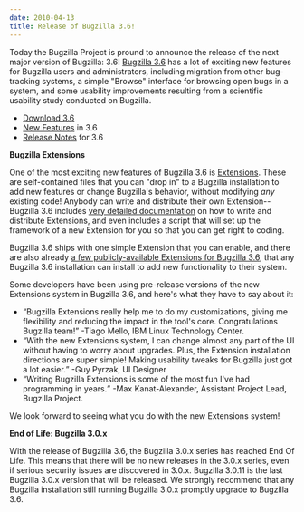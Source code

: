 ```yaml
---
date: 2010-04-13
title: Release of Bugzilla 3.6!
---
```


Today the Bugzilla Project is pround to announce the release of the next major version of Bugzilla: 3.6! [Bugzilla 3.6](../releases/3.6/) has a lot of exciting new features for Bugzilla users and administrators, including migration from other bug-tracking systems, a simple "Browse" interface for browsing open bugs in a system, and some usability improvements resulting from a scientific usability study conducted on Bugzilla.

*   [Download 3.6](../download/#v36)
*   [New Features](../releases/3.6/release-notes.html#v36_feat) in 3.6
*   [Release Notes](../releases/3.6/release-notes.html) for 3.6

**Bugzilla Extensions**

One of the most exciting new features of Bugzilla 3.6 is [Extensions](../docs/3.6/en/html/api/Bugzilla/Extension.html). These are self-contained files that you can "drop in" to a Bugzilla installation to add new features or change Bugzilla's behavior, without modifying _any_ existing code! Anybody can write and distribute their own Extension--Bugzilla 3.6 includes [very detailed documentation](../docs/3.6/en/html/api/Bugzilla/Extension.html) on how to write and distribute Extensions, and even includes a script that will set up the framework of a new Extension for you so that you can get right to coding.

Bugzilla 3.6 ships with one simple Extension that you can enable, and there are also already [a few publicly-available Extensions for Bugzilla 3.6](https://wiki.mozilla.org/Bugzilla:Addons#Bugzilla_Extensions), that any Bugzilla 3.6 installation can install to add new functionality to their system.

Some developers have been using pre-release versions of the new Extensions system in Bugzilla 3.6, and here's what they have to say about it:

*   <q>Bugzilla Extensions really help me to do my customizations, giving me flexibility and reducing the impact in the tool's core. Congratulations Bugzilla team!</q> -Tiago Mello, IBM Linux Technology Center.
*   <q>With the new Extensions system, I can change almost any part of the UI without having to worry about upgrades. Plus, the Extension installation directions are super simple! Making usability tweaks for Bugzilla just got a lot easier.</q> -Guy Pyrzak, UI Designer
*   <q>Writing Bugzilla Extensions is some of the most fun I've had programming in years.</q> -Max Kanat-Alexander, Assistant Project Lead, Bugzilla Project.

We look forward to seeing what you do with the new Extensions system!

**End of Life: Bugzilla 3.0.x**

With the release of Bugzilla 3.6, the Bugzilla 3.0.x series has reached End Of Life. This means that there will be no new releases in the 3.0.x series, even if serious security issues are discovered in 3.0.x. Bugzilla 3.0.11 is the last Bugzilla 3.0.x version that will be released. We strongly recommend that any Bugzilla installation still running Bugzilla 3.0.x promptly upgrade to Bugzilla 3.6.

